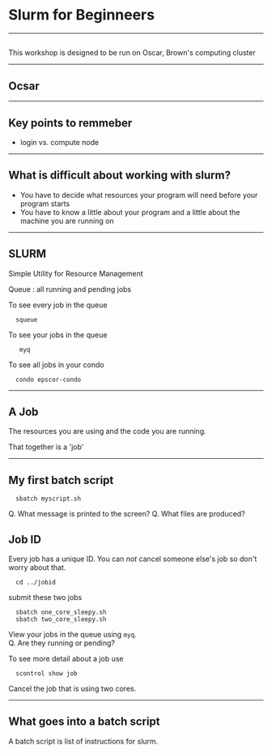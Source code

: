 # Slurm for Beginneers

---

##  

This workshop is designed to be run on Oscar, Brown's computing cluster

---

## Ocsar

---

## Key points to remmeber

- login vs. compute node

---

## What is difficult about working with slurm?

- You have to decide what resources your program will need before your program starts
- You have to know a little about your program and a little about the machine you are running on

---
## SLURM 

Simple Utility for Resource Management

Queue : all running and pending jobs

To see every job in the queue

```
  squeue
```

To see your jobs in the queue

```
   myq
```
 
To see all jobs in your condo

```
  condo epscor-condo
```

---

## A Job

The resources you are using and the code you are running. 

That together is a 'job'

---

## My first batch script

```
  sbatch myscript.sh
```

Q. What message is printed to the screen?
Q. What files are produced?

## Job ID

Every job has a unique ID.  You can *not* cancel someone else's job so don't worry about that.

```
  cd ../jobid
```
submit these two jobs

```
  sbatch one_core_sleepy.sh
  sbatch two_core_sleepy.sh
```

View your jobs in the queue using `myq`.  
Q. Are they running or pending?

To see more detail about a job use

```
  scontrol show job
```

Cancel the job that is using two cores.

---

## What goes into a batch script

A batch script is list of instructions for slurm.  
















